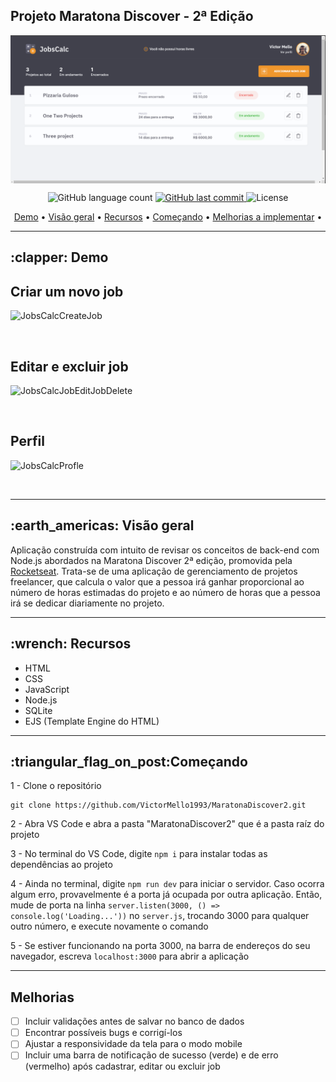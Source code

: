 ## Projeto Maratona Discover - 2ª Edição

<img src="./public/images/to_readme/HomePageDesktop.png" alt="Página inicial" align="center"/>

<p align="center">
  <img alt="GitHub language count" src="https://img.shields.io/github/languages/count/VictorMello1993/MaratonaDiscover2?color=FF0000">
  
  <a href="https://github.com/VictorMello1993/FlappyBird/commits/master">
    <img alt="GitHub last commit" src="https://img.shields.io/github/last-commit/VictorMello1993/MaratonaDiscover2?color=D3D3D3">
  </a> 
  
  <img alt="License" src="https://img.shields.io/badge/license-MIT-brightgreen">
   <a href="https://github.com/VictorMello1993/MaratonaDiscovery2/stargazers"></a>
</p>

<p align="center">
  <a href="#clapper-demo">Demo</a> •
  <a href="#earth_americas-visão-geral">Visão geral</a> •
  <a href="#wrench-recursos">Recursos</a> •
  <a href="#triangular_flag_on_postcomeçando">Começando</a> •
  <a href="#melhorias-a-implementar">Melhorias a implementar</a> •  
</p>

---

<h2>:clapper: Demo</h2>

## Criar um novo job
![JobsCalcCreateJob](https://user-images.githubusercontent.com/35710766/114282945-6db15780-9a1d-11eb-8cdb-6b46b4ae12c3.gif)

</br>

## Editar e excluir job
![JobsCalcJobEditJobDelete](https://user-images.githubusercontent.com/35710766/114283097-6fc7e600-9a1e-11eb-81cb-caf740ecde65.gif)

</br>

## Perfil
![JobsCalcProfle](https://user-images.githubusercontent.com/35710766/114283112-7eae9880-9a1e-11eb-87dc-d701d029bd34.gif)

</br>

---

<h2>:earth_americas: Visão geral</h2>
<p>Aplicação construída com intuito de revisar os conceitos de back-end com Node.js abordados na Maratona Discover 2ª edição, promovida pela<a href="https://rocketseat.com.br/"> Rocketseat</a>. Trata-se de uma aplicação de gerenciamento de projetos freelancer, que calcula o valor que a pessoa irá ganhar proporcional ao número de horas estimadas do projeto e ao número de horas que a pessoa irá se dedicar diariamente no projeto.</p>

---

<h2>:wrench: Recursos</h2>
<ul>
  <li>HTML</li>
  <li>CSS</li>
  <li>JavaScript</li>
  <li>Node.js</li>
  <li>SQLite</li>
  <li>EJS (Template Engine do HTML)</li>
</ul>

---

<h2>:triangular_flag_on_post:Começando</h2>

1 - Clone o repositório
```
git clone https://github.com/VictorMello1993/MaratonaDiscover2.git
```
2 - Abra VS Code e abra a pasta "MaratonaDiscover2" que é a pasta raíz do projeto

3 - No terminal do VS Code, digite `npm i` para instalar todas as dependências ao projeto

4 - Ainda no terminal, digite `npm run dev` para iniciar o servidor. Caso ocorra algum erro, provavelmente é a porta já ocupada por outra aplicação. Então, mude de porta na linha ```server.listen(3000, () => console.log('Loading...'))``` no ```server.js```, trocando 3000 para qualquer outro número, e execute novamente o comando

5 - Se estiver funcionando na porta 3000, na barra de endereços do seu navegador, escreva `localhost:3000` para abrir a aplicação

---

## Melhorias
- [ ] Incluir validações antes de salvar no banco de dados
- [ ] Encontrar possíveis bugs e corrigí-los
- [ ] Ajustar a responsividade da tela para o modo mobile
- [ ] Incluir uma barra de notificação de sucesso (verde) e de erro (vermelho) após cadastrar, editar ou excluir job

